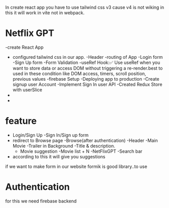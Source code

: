 In create react app you have to use tailwind css v3 cause v4 is not wiking in this it will work in vite not in webpack.
 # Netflix GPT 
 -create React App
 - configured tailwind css in our app.
 -Header
 -routing of App
 -Login form
 -Sign Up form
 -Form Validation
 -useRef Hook:✅ Use useRef when you want to store data or access DOM without triggering a re-render.best to used in these condition like  DOM access, timers, scroll position, previous values
 -firebase Setup 
 -Deploying app to production
 -Create signup user Account
 -Implement Sign In user API
 -Created Redux Store with userSlice
 -
 -

 # feature
 - Login/Sign Up 
  -Sign In/Sign up form 
  - redirect to Browse page
 -Browse(after authentication)
  -Header
  -Main Movie
    -Trailer in Background
    -Title & description.
    - Movie suggestion
       -Movie list + N
-NetFlixGPT
 -Search bar 
 - according to this it will give you suggestions

 if we want to make form in our website formik is good library..to use

 # Authentication 
 for this we need firebase backend
